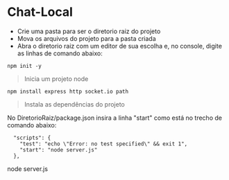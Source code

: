 # Chat-Local

- Crie uma pasta para ser o diretorio raiz do projeto
- Mova os arquivos do projeto para a pasta criada
- Abra o diretorio raiz com um editor de sua escolha e, no console, digite as linhas de comando abaixo:

```
npm init -y
```
> Inicia um projeto node
```
npm install express http socket.io path
```
> Instala as dependências do projeto

No DiretorioRaiz/package.json insira a linha "start" como está no trecho de comando abaixo:

```
  "scripts": {
    "test": "echo \"Error: no test specified\" && exit 1",
    "start": "node server.js"
  },
```

  node server.js
  
